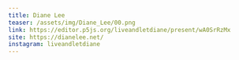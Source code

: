 ```yaml
---
title: Diane Lee
teaser: /assets/img/Diane_Lee/00.png
link: https://editor.p5js.org/liveandletdiane/present/wA0SrRzMx
site: https://dianelee.net/
instagram: liveandletdiane
---
```

